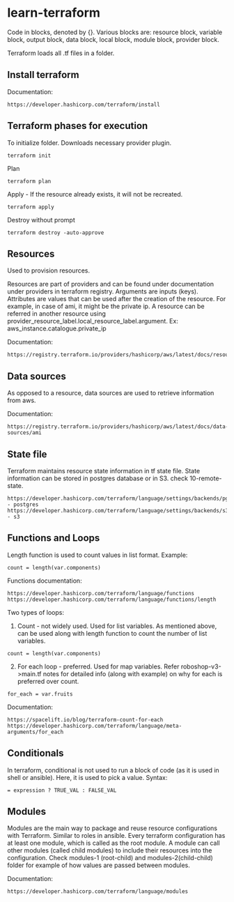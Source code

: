 # learn-terraform

Code in blocks, denoted by {}. Various blocks are: resource block, variable block, output block, data block, local block, module block, provider block.

Terraform loads all .tf files in a folder. 

## Install terraform

Documentation:
````
https://developer.hashicorp.com/terraform/install
````

## Terraform phases for execution

To initialize folder. Downloads necessary provider plugin. 
````
terraform init
````
Plan
````
terraform plan
````
Apply - If the resource already exists, it will not be recreated.
````
terraform apply
````
Destroy without prompt
````
terraform destroy -auto-approve
````

## Resources

Used to provision resources.

Resources are part of providers and can be found under documentation under providers in terraform registry. 
Arguments are inputs (keys).
Attributes are values that can be used after the creation of the resource. For example, in case of ami, it might be the private ip.
A resource can be referred in another resource using provider_resource_label.local_resource_label.argument. Ex: aws_instance.catalogue.private_ip

Documentation: 
````
https://registry.terraform.io/providers/hashicorp/aws/latest/docs/resources/ami.html

````

## Data sources

As opposed to a resource, data sources are used to retrieve information from aws.

Documentation:
````
https://registry.terraform.io/providers/hashicorp/aws/latest/docs/data-sources/ami
````
## State file

Terraform maintains resource state information in tf state file. State information can be stored in postgres database or in S3. check 10-remote-state.
````
https://developer.hashicorp.com/terraform/language/settings/backends/pg - postgres
https://developer.hashicorp.com/terraform/language/settings/backends/s3 - s3
````
## Functions and Loops

Length function is used to count values in list format. 
Example: 
````
count = length(var.components)
````
Functions documentation:
````
https://developer.hashicorp.com/terraform/language/functions
https://developer.hashicorp.com/terraform/language/functions/length
````

Two types of loops:
1. Count - not widely used. Used for list variables. As mentioned above, can be used along with length function to count the number of list variables. 
````
count = length(var.components)
````
2. For each loop - preferred. Used for map variables. 
Refer roboshop-v3->main.tf notes for detailed info (along with example) on why for each is preferred over count.
````
for_each = var.fruits
````

Documentation:
````
https://spacelift.io/blog/terraform-count-for-each
https://developer.hashicorp.com/terraform/language/meta-arguments/for_each
````

## Conditionals

In terraform, conditional is not used to run a block of code (as it is used in shell or ansible). Here, it is used to pick a value.
Syntax:
````
= expression ? TRUE_VAL : FALSE_VAL
````

## Modules

Modules are the main way to package and reuse resource configurations with Terraform. Similar to roles in ansible. Every terraform configuration has at least one module, which is called as the root module. A module can call other modules (called child modules) to include their resources into the configuration. Check modules-1 (root-child) and modules-2(child-child) folder for example of how values are passed between modules. 

Documentation:
````
https://developer.hashicorp.com/terraform/language/modules
````